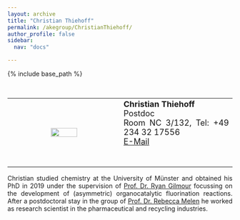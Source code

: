 ```yaml
---
layout: archive
title: "Christian Thiehoff"
permalink: /akegroup/ChristianThiehoff/
author_profile: false
sidebar:
  nav: "docs"

---
```


{% include base_path %}

<font size="2"><br/></font>
<table> <style>table, th, td {border: transparent;}</style> <tr>
<td style="width:50%;" align="center" valign="middle"><img src="https://AKEckhardt.github.io/images/Christian_2024.jpg" width="50%" height="auto%" align="middle"></td>
<td style="width:50%;" align="justify" valign="middle">
<font size="4">
<b>Christian Thiehoff</b><br/>
Postdoc<br/>
Room NC 3/132, Tel: +49 234 32 17556<br/>
<a href="mailto:Christian.Thiehoff@ruhr-uni-bochum.de">E-Mail</a><br/>
<br/>

<br/>

</font>
</td>
</tr></table>

<p style='text-align: justify;'>
Christian studied chemistry at the University of Münster and obtained his PhD in 2019 under the supervision of 
<a href="https://www.uni-muenster.de/Chemie.oc/gilmour/RyanGilmour.html">Prof. Dr. Ryan Gilmour</a> 
focussing on the development of (asymmetric) organocatalytic fluorination reactions. After a postdoctoral stay in the group of 
<a href="http://www.melengroup.com/">Prof. Dr. Rebecca Melen</a> 
he worked as research scientist in the pharmaceutical and recycling industries.
</p>









